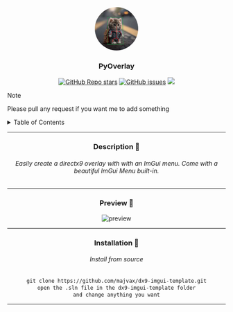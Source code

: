 
<div align="center">
    <img src="https://raw.githubusercontent.com/majvax/pyoverlay/master/image/project.gif" style="border-radius: 50%; width: 100px; height: 100px" alt="logo">
    <H3>PyOverlay</H3>
    <p> 
        <a href="https://github.com/majvax/dx9-imgui-template/stargazers"><img alt="GitHub Repo stars" src="https://img.shields.io/github/stars/majvax/dx9-imgui-template?style=for-the-badge&labelColor=363a4f&color=b7bdf8"></a>
        <a href="https://github.com/majvax/dx9-imgui-template/issues"><img alt="GitHub issues" src="https://img.shields.io/github/issues/majvax/dx9-imgui-template?style=for-the-badge&labelColor=363a4f&color=f5a97f"></a>
        <a href="https://github.com/majvax/dx9-imgui-template/contributors"><img src="https://img.shields.io/github/contributors/majvax/dx9-imgui-template?colorA=363a4f&colorB=a6da95&style=for-the-badge"></a>
    </p>    
</div>

> [!NOTE]
> Please pull any request if you want me to add something

<details>
    <summary>Table of Contents</summary>
    <ol>
        <li><a href="#description">Description</a></li>
        <li><a href="#preview">Preview</a></li>
        <li>
            <a href="#getting-started">Getting Started</a>
            <ul>
                <li><a href="#installation">Installation</a></li>
            </ul>
        </li>
    </ol>
</details>

<hr>

<div align="center" id="preview">
    <H3>Description 📸</H3>
    <h6>Easily create a directx9 overlay with with an ImGui menu. Come with a beautiful ImGui Menu built-in.<H6>
</div>

<hr>


<div align="center" id="preview">
    <H3>Preview 📸</H3>
    <img src="image/preview.png" style="" alt="preview">
</div>
<hr>
<div align="center" id="installation">
    <H3>Installation 💾</H3>


<H6>Install from source</H6>


```
git clone https://github.com/majvax/dx9-imgui-template.git
open the .sln file in the dx9-imgui-template folder
and change anything you want
```

</div>

<hr>



</div>
</div>
